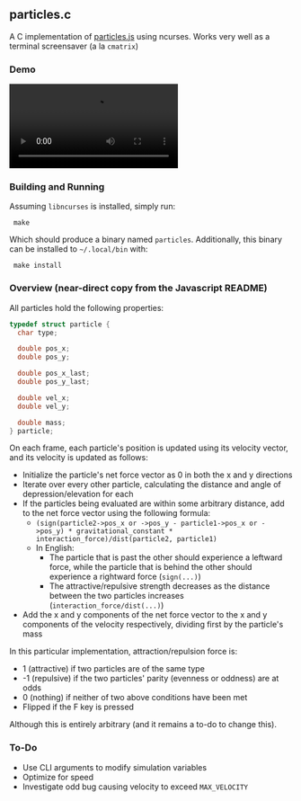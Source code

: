 ## particles.c

A C implementation of [particles.js](https://github.com/cubified/particles.js) using ncurses.  Works very well as a terminal screensaver (a la `cmatrix`)

### Demo

![particles.c demo](https://github.com/cubified/particles.c/blob/master/demo.mp4)

### Building and Running

Assuming `libncurses` is installed, simply run:

     make

Which should produce a binary named `particles`.  Additionally, this binary can be installed to `~/.local/bin` with:

     make install

### Overview (near-direct copy from the Javascript README)

All particles hold the following properties:

```c
typedef struct particle {
  char type;

  double pos_x;
  double pos_y;

  double pos_x_last;
  double pos_y_last;

  double vel_x;
  double vel_y;

  double mass;
} particle;
```

On each frame, each particle's position is updated using its velocity vector, and its velocity is updated as follows:

- Initialize the particle's net force vector as 0 in both the x and y directions
- Iterate over every other particle, calculating the distance and angle of depression/elevation for each
- If the particles being evaluated are within some arbitrary distance, add to the net force vector using the following formula:
  - `(sign(particle2->pos_x or ->pos_y - particle1->pos_x or ->pos_y) * gravitational_constant * interaction_force)/dist(particle2, particle1)`
  - In English:
    - The particle that is past the other should experience a leftward force, while the particle that is behind the other should experience a rightward force (`sign(...)`)
    - The attractive/repulsive strength decreases as the distance between the two particles increases (`interaction_force/dist(...)`)
- Add the x and y components of the net force vector to the x and y components of the velocity respectively, dividing first by the particle's mass

In this particular implementation, attraction/repulsion force is:

- 1 (attractive) if two particles are of the same type
- -1 (repulsive) if the two particles' parity (evenness or oddness) are at odds
- 0 (nothing) if neither of two above conditions have been met
- Flipped if the F key is pressed

Although this is entirely arbitrary (and it remains a to-do to change this).

### To-Do

- Use CLI arguments to modify simulation variables
- Optimize for speed
- Investigate odd bug causing velocity to exceed `MAX_VELOCITY`
